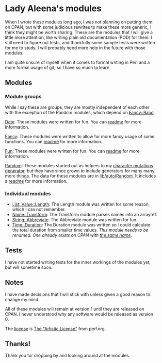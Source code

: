 # Lady Aleena's modules

When I wrote these modules long ago, I was not planning on putting them on CPAN, but with some judicious rewrites to make these more generic, I think they might be worth sharing. These are the modules that I will give a little more attention, like writing plain old documentation (POD) for them. I still need to figure out tests, and thankfully some sample tests were written for me to study. I will probably need more help in the future with those modules.

I am quite unsure of myself when it comes to formal writing in Perl and a more formal usage of git, so I have so much to learn.

## Modules

### Module groups

While I say these are groups, they are mostly independent of each other with the exception of the Random modules, which depend on [Fancy::Rand](lib/Fancy/Rand.pm).

[Date](lib/Date): These modules were written for fun. You can [readme](lib/Date/readme.md) for more information.

[Fancy](lib/Fancy): These modules were written to allow for more fancy usage of some functions. You can [readme](lib/Fancy/readme.md) for more information.

[Fun](lib/Fun): These modules were written for fun. You can [readme](lib/Fun/readme.md) for more information.

[Random](lib/Random): These modules started out as helpers to my [character mutations generator](https://github.com/LadyAleena/Lady_Aleena/blob/master/files/lib/Page/RolePlaying/Character/Mutation.pm), but they have since grown to include generators for many many more things. The data for these modules are in [lib/auto/Random](lib/auto/Random). It includes a [readme](lib/Random/readme.md) for more information.

### Individual modules

- [List::Value::Length](lib/List/Value/Length.pm): The Length module was written for some reason, which I can not remember.
- [Name::Transform](lib/Name/Transform.pm): The Transform module parses names into an arrayref.
- [String::Abbreviate](lib/String/Abbreviate.pm): The Abbreviate module was written for fun.
- [Time::Duration](lib/Time/Duration.pm): The Duration module was written so I could calculate the total duration from smaller time values. *This module needs to be renamed. One already exists on CPAN with [the same name](https://metacpan.org/pod/Time::Duration).*

## Tests

I have not started writing tests for the inner workings of the modules yet, but will sometime soon.

## Notes

I have made decisions that I will stick with unless given a good reason to change my mind.

All of these modules will remain at version 1 until they are released on CPAN. I never understood why any software would be released as version 0.

The [license](LICENSE.md) is [The "Artistic License"](https://dev.perl.org/licenses/artistic.html) from perl.org.

## Thanks!

Thank you for dropping by and looking around at the modules.